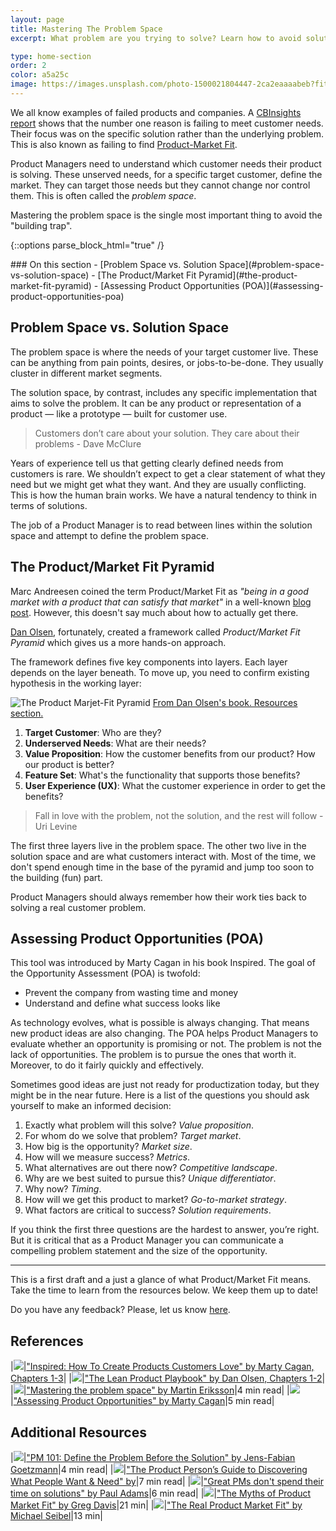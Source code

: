 ```yaml
---
layout: page
title: Mastering The Problem Space
excerpt: What problem are you trying to solve? Learn how to avoid solution pollution.

type: home-section
order: 2
color: a5a25c
image: https://images.unsplash.com/photo-1500021804447-2ca2eaaaabeb?fit=crop&w=300&q=80
---
```


We all know examples of failed products and companies. A [CBInsights report](https://www.cbinsights.com/research/startup-failure-reasons-top/) shows that the number one reason is failing to meet customer needs. Their focus was on the specific solution rather than the underlying problem. This is also known as failing to find [Product-Market Fit](https://en.wikipedia.org/wiki/Product/market_fit).

Product Managers need to understand which customer needs their product is solving. These unserved needs, for a specific target customer, define the market. They can target those needs but they cannot change nor control them. This is often called the *problem space*.

Mastering the problem space is the single most important thing to avoid the "building trap".

{::options parse_block_html="true" /}
<div class="table-of-content">
### On this section
- [Problem Space vs. Solution Space](#problem-space-vs-solution-space)
- [The Product/Market Fit Pyramid](#the-product-market-fit-pyramid)
- [Assessing Product Opportunities (POA)](#assessing-product-opportunities-poa)

</div>

## Problem Space vs. Solution Space

The problem space is where the needs of your target customer live. These can be anything from pain points, desires, or jobs-to-be-done. They usually cluster in different market segments.

The solution space, by contrast, includes any specific implementation that aims to solve the problem. It can be any product or representation of a product — like a prototype — built for customer use.

> Customers don’t care about your solution. They care about their problems - Dave McClure

Years of experience tell us that getting clearly defined needs from customers is rare. We shouldn’t expect to get a clear statement of what they need but we might get what they want. And they are usually conflicting. This is how the human brain works. We have a natural tendency to think in terms of solutions.

The job of a Product Manager is to read between lines within the solution space and attempt to define the problem space.

## The Product/Market Fit Pyramid

Marc Andreesen coined the term Product/Market Fit as *"being in a good market with a product that can satisfy that market"* in a well-known [blog post](https://pmarchive.com/guide_to_startups_part4.html). However, this doesn't say much about how to actually get there.

[Dan Olsen](https://dan-olsen.com/), fortunately, created a framework called *Product/Market Fit Pyramid* which gives us a more hands-on approach.

The framework defines five key components into layers. Each layer depends on the layer beneath. To move up, you need to confirm existing hypothesis in the working layer:

![](images/product_market_fit_pyramid.png "The Product Marjet-Fit Pyramid")
<span>[From Dan Olsen's book. Resources section.](#resources)</span>

1. **Target Customer**: Who are they?
2. **Underserved Needs**: What are their needs?
3. **Value Proposition**: How the customer benefits from our product? How our product is better?
4. **Feature Set**: What's the functionality that supports those benefits?
5. **User Experience (UX)**: What the customer experience in order to get the benefits?

> Fall in love with the problem, not the solution, and the rest will follow - Uri Levine

The first three layers live in the problem space. The other two live in the solution space and are what customers interact with. Most of the time, we don't spend enough time in the base of the pyramid and jump too soon to the building (fun) part.

Product Managers should always remember how their work ties back to solving a real customer problem.

## Assessing Product Opportunities (POA)

This tool was introduced by Marty Cagan in his book Inspired. The goal of the Opportunity Assessment (POA) is twofold:

- Prevent the company from wasting time and money
- Understand and define what success looks like

As technology evolves, what is possible is always changing. That means new product ideas are also changing. The POA helps Product Managers to evaluate whether an opportunity is promising or not. The problem is not the lack of opportunities. The problem is to pursue the ones that worth it. Moreover, to do it fairly quickly and effectively.

Sometimes good ideas are just not ready for productization today,  but they might be in the near future. Here is a list of the questions you should ask yourself to make an informed decision:

1. Exactly what problem will this solve? *Value proposition*.
2. For whom do we solve that problem? *Target market*.
3. How big is the opportunity? *Market size*.
4. How will we measure success? *Metrics*.
5. What alternatives are out there now? *Competitive landscape*.
6. Why are we best suited to pursue this? *Unique differentiator*.
7. Why now? *Timing*.
8. How will we get this product to market? *Go-to-market strategy*.
9. What factors are critical to success? *Solution requirements*.

If you think the first three questions are the hardest to answer, you’re right. But it is critical that as a Product Manager you can communicate a compelling problem statement and the size of the opportunity.

---

This is a first draft and a just a glance of what Product/Market Fit means. Take the time to learn from the resources below. We keep them up to date!

Do you have any feedback? Please, let us know [here](https://forms.gle/8VSU94ehuD1EBGG46).

## References

|![](https://img.icons8.com/ios/50/000000/book.png)|["Inspired: How To Create Products Customers Love" by Marty Cagan, Chapters 1-3](https://www.amazon.com/Inspired-Create-Products-Customers-Love/dp/0981690408/)|
|![](https://img.icons8.com/ios/50/000000/book.png)|["The Lean Product Playbook" by Dan Olsen, Chapters 1-2](https://www.amazon.com/Lean-Product-Playbook-Innovate-Products/dp/1118960874/)|
|![](https://img.icons8.com/ios/50/000000/notepad.png)|["Mastering the problem space" by Martin Eriksson](https://www.mindtheproduct.com/2018/08/mastering-the-problem-space-for-product-market-fit-by-dan-olsen/)|4 min read|
|![](https://img.icons8.com/ios/50/000000/notepad.png)|["Assessing Product Opportunities" by Marty Cagan](https://svpg.com/assessing-product-opportunities/)|5 min read|

## Additional Resources

|![](https://img.icons8.com/ios/50/000000/notepad.png)|["PM 101: Define the Problem Before the Solution" by Jens-Fabian Goetzmann](https://medium.com/@jefago/pm-101-define-the-problem-before-the-solution-434ec21750d)|4 min read|
|![](https://img.icons8.com/ios/50/000000/notepad.png)|["The Product Person’s Guide to Discovering What People Want & Need" by](https://blog.hubspot.com/service/what-people-need-want)|7 min read|
|![](https://img.icons8.com/ios/50/000000/notepad.png)|["Great PMs don't spend their time on solutions" by Paul Adams](https://www.intercom.com/blog/great-product-managers-dont-spend-time-on-solutions/)|6 min read|
|![](https://img.icons8.com/ios/50/000000/high-volume.png)|["The Myths of Product Market Fit" by Greg Davis](https://www.intercom.com/blog/podcasts/the-myths-of-product-market-fit/)|21 min|
|![](https://img.icons8.com/ios/50/000000/video.png)|["The Real Product Market Fit" by Michael Seibel](https://www.youtube.com/watch?time_continue=1&v=FBOLk9s9Ci4&feature=emb_logo)|13 min|
